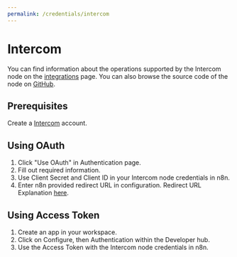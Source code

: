 ```yaml
---
permalink: /credentials/intercom
---
```


# Intercom

You can find information about the operations supported by the Intercom node on the [integrations](https://n8n.io/integrations/n8n-nodes-base.intercom) page. You can also browse the source code of the node on [GitHub](https://github.com/n8n-io/n8n/tree/master/packages/nodes-base/nodes/Intercom).

## Prerequisites

Create a [Intercom](https://www.intercom.com/) account.

## Using OAuth

1. Click "Use OAuth" in Authentication page.
2. Fill out required information.
3. Use Client Secret and Client ID in your Intercom node credentials in n8n.
4. Enter n8n provided redirect URL in configuration. Redirect URL Explanation [here](../README.md).


## Using Access Token

1. Create an app in your workspace.
2. Click on Configure, then Authentication within the Developer hub.
3. Use the Access Token with the Intercom node credentials in n8n.
